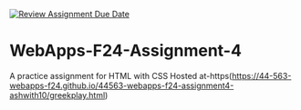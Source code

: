 [![Review Assignment Due Date](https://classroom.github.com/assets/deadline-readme-button-22041afd0340ce965d47ae6ef1cefeee28c7c493a6346c4f15d667ab976d596c.svg)](https://classroom.github.com/a/YNXypkor)
# WebApps-F24-Assignment-4
A practice assignment for HTML with CSS
Hosted at-https(https://44-563-webapps-f24.github.io/44563-webapps-f24-assignment4-ashwith10/greekplay.html)
